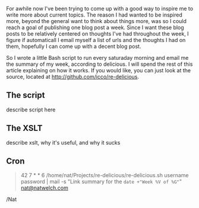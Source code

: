 
For awhile now I've been trying to come up with a good way to inspire me to
write more about current topics. The reason I had wanted to be inspired more,
beyond the general want to think about things more, was so I could reach a goal
of publishing one blog post a week. Since I want these blog posts to be
relatively centered on thoughts I've had throughout the week, I figure if
automaticall I email myself a list of urls and the thoughts I had on them,
hopefully I can come up with a decent blog post.

So I wrote a little Bash script to run every saturaday morning and email me the
summary of my week, according to delicious. I will spend the rest of this
article explaining on how it works. If you would like, you can just look at the
source, located at http://github.com/icco/re-delicious.

## The script

describe script here

## The XSLT

describe xslt, why it's useful, and why it sucks

## Cron

 > 42 7 * * 6 /home/nat/Projects/re-delicious/re-delicious.sh username password | mail -s "Link summary for the `date +"Week %V of %G"`" nat@natwelch.com




/Nat 


